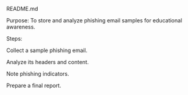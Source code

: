 README.md

Purpose: To store and analyze phishing email samples for educational awareness.

Steps:

Collect a sample phishing email.

Analyze its headers and content.

Note phishing indicators.

Prepare a final report.

